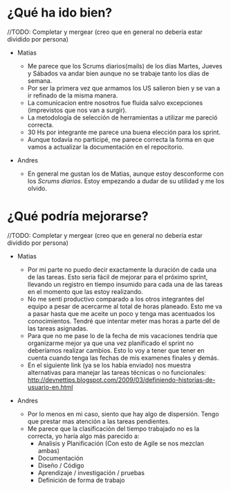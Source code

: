 # ¿Qué ha ido bien?

//TODO: Completar y mergear (creo que en general no debería estar dividido por persona)

* Matias
  * Me parece que los Scrums diarios(mails) de los días Martes, Jueves y Sábados va andar bien aunque no se trabaje tanto los días de semana.
  * Por ser la primera vez que armamos los US salieron bien y se van a ir refinado de la misma manera.
  * La comunicacion entre nosotros fue fluida salvo excepciones (imprevistos que nos van a surgir).
  * La metodología de selección de herramientas a utilizar me pareció correcta.
  * 30 Hs por integrante  me parece una buena elección para los sprint. 
  * Aunque todavía no participé, me parece correcta la  forma en que vamos a actualizar la documentación en el repocitorio. 

* Andres 
  * En general me gustan los de Matias, aunque estoy desconforme con los _Scrums diarios_. Estoy empezando a dudar de su utilidad y me los olvido.

# ¿Qué podría mejorarse?

//TODO: Completar y mergear (creo que en general no debería estar dividido por persona)

* Matias
  * Por mi parte no puedo decir exactamente la duración de cada una de las tareas. Esto seria fácil de  mejorar para el próximo sprint, llevando un registro en 
    tiempo insumido para cada una de las tareas en el momento que las estoy realizando.
  * No me sentí  productivo comparado a los otros integrantes del equipo a pesar de acercarme al total de horas planeado. Esto me va a pasar hasta que me aceite
    un poco y tenga mas acentuados los conocimientos. Tendré que intentar  meter mas horas a parte del de las tareas asignadas.
  * Para que no me pase lo de la fecha de  mis vacaciones tendría que organizarme mejor ya que una vez planificado el sprint no deberíamos realizar cambios. 
    Esto lo voy a tener que tener en cuenta cuando tenga las fechas de mis examenes finales y demás.
  * En el  siguiente link (ya se los había enviado) nos muestra alternativas para manejar las tareas técnicas o no funcionales: 
    http://devnettips.blogspot.com/2009/03/definiendo-historias-de-usuario-en.html

* Andres
  * Por lo menos en mi caso, siento que hay algo de dispersión. Tengo que prestar mas atención a las tareas pendientes.
  * Me parece que la clasificación del tiempo trabajado no es la correcta, yo haría algo más parecido a:
    * Analisis y Planificación (Con esto de Agile se nos mezclan ambas)
    * Documentación
    * Diseño / Código
    * Aprendizaje / investigación / pruebas
    * Definición de forma de trabajo